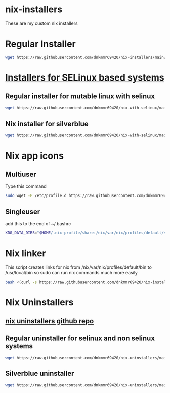 # nix-installers
These are my custom nix installers

# Regular Installer

```bash
wget https://raw.githubusercontent.com/dnkmmr69420/nix-installers/main/regular-installer-no-selinux.sh && chmod a+x ./regular-installer-no-selinux.sh && ./regular-installer-no-selinux.sh ; rm ./regular-installer-no-selinux.sh
```

# [Installers for SELinux based systems](https://github.com/dnkmmr69420/nix-with-selinux)

## Regular installer for mutable linux with selinux

```bash
wget https://raw.githubusercontent.com/dnkmmr69420/nix-with-selinux/main/regular-installer.sh && chmod a+x ./regular-installer.sh && ./regular-installer.sh ; rm ./regular-installer.sh
```

## Nix installer for silverblue

```bash
wget https://raw.githubusercontent.com/dnkmmr69420/nix-with-selinux/main/silverblue-installer.sh && chmod a+x ./silverblue-installer.sh && ./silverblue-installer.sh ; rm ./silverblue-installer.sh
```

# Nix app icons

## Multiuser

Type this command

```bash
sudo wget -P /etc/profile.d https://raw.githubusercontent.com/dnkmmr69420/nix-installers/main/nix-app-icons.sh
```

## Singleuser

add this to the end of ~/.bashrc

```bash
XDG_DATA_DIRS="$HOME/.nix-profile/share:/nix/var/nix/profiles/default/share:$XDG_DATA_DIRS"
```
# Nix linker

This script creates links for nix from /nix/var/nix/profiles/default/bin to /usr/local/bin so sudo can run nix commands much more easily


```bash
bash <(curl -s https://raw.githubusercontent.com/dnkmmr69420/nix-installers/main/nix-linker.sh)
```

# Nix Uninstallers

## [nix uninstallers github repo](https://github.com/dnkmmr69420/nix-uninstallers)

## Regular uninstaller for selinux and non selinux systems

```bash
wget https://raw.githubusercontent.com/dnkmmr69420/nix-uninstallers/main/regular-uninstaller.sh && chmod a+x ./regular-uninstaller.sh && ./regular-uninstaller.sh ; rm ./regular-uninstaller.sh
```

## Silverblue uninstaller

```bash
wget https://raw.githubusercontent.com/dnkmmr69420/nix-uninstallers/main/silverblue-nix-uninstaller.sh && chmod a+x ./silverblue-nix-uninstaller.sh && ./silverblue-nix-uninstaller.sh ; rm ./silverblue-nix-uninstaller.sh
```
